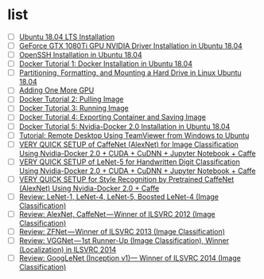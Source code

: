 # list

- [ ] [Ubuntu 18.04 LTS Installation](https://medium.com/@sh.tsang/ubuntu-18-04-lts-installation-18ab438e8a90)
- [ ] [GeForce GTX 1080Ti GPU NVIDIA Driver Installation in Ubuntu 18.04](https://medium.com/@sh.tsang/geforce-gtx-1080ti-gpu-nvidia-driver-installation-in-ubuntu-18-04-1d3407ecfd5e)
- [ ] [OpenSSH Installation in Ubuntu 18.04](https://medium.com/@sh.tsang/openssh-installation-in-ubuntu-b0fc5ac05b29)
- [ ] [Docker Tutorial 1: Docker Installation in Ubuntu 18.04](https://medium.com/@sh.tsang/installation-of-docker-3b18d9e70bea)
- [ ] [Partitioning, Formatting, and Mounting a Hard Drive in Linux Ubuntu 18.04](https://medium.com/@sh.tsang/partitioning-formatting-and-mounting-a-hard-drive-in-linux-ubuntu-18-04-324b7634d1e0)
- [ ] [Adding One More GPU](https://medium.com/@sh.tsang/adding-one-more-gpu-20a0b654b53c)
- [ ] [Docker Tutorial 2: Pulling Image](https://medium.com/@sh.tsang/docker-tutorial-2-pulling-image-b58326448717)
- [ ] [Docker Tutorial 3: Running Image](https://medium.com/@sh.tsang/docker-tutorial-3-running-images-1dbb76b971af)
- [ ] [Docker Tutorial 4: Exporting Container and Saving Image](https://medium.com/@sh.tsang/docker-tutorial-4-exporting-container-and-saving-image-c3a7d792cfb6)
- [ ] [Docker Tutorial 5: Nvidia-Docker 2.0 Installation in Ubuntu 18.04](https://medium.com/@sh.tsang/docker-tutorial-5-nvidia-docker-2-0-installation-in-ubuntu-18-04-cb80f17cac65)
- [ ] [Tutorial: Remote Desktop Using TeamViewer from Windows to Ubuntu](https://medium.com/@sh.tsang/remote-desktop-using-teamviewer-from-windows-to-ubuntu-baf1da2f3620)
- [ ] [VERY QUICK SETUP of CaffeNet (AlexNet) for Image Classification Using Nvidia-Docker 2.0 + CUDA + CuDNN + Jupyter Notebook + Caffe](https://medium.com/@sh.tsang/very-quick-setup-of-caffenet-alexnet-for-image-classification-using-nvidia-docker-2-0-c3b75bb8c7a8)
- [ ] [VERY QUICK SETUP of LeNet-5 for Handwritten Digit Classification Using Nvidia-Docker 2.0 + CUDA + CuDNN + Jupyter Notebook + Caffe](https://medium.com/@sh.tsang/very-quick-setup-of-lenet-5-for-written-digit-classification-using-nvidia-docker-2-0-a4e7ba76c68a)
- [ ] [VERY QUICK SETUP for Style Recognition by Pretrained CaffeNet (AlexNet) Using Nvidia-Docker 2.0 + Caffe](https://medium.com/@sh.tsang/very-quick-setup-for-style-recognition-using-pretrained-caffenet-alexnet-using-nvidia-docker-2-0-927a42634bb0)
- [ ] [Review: LeNet-1, LeNet-4, LeNet-5, Boosted LeNet-4 (Image Classification)](https://medium.com/@sh.tsang/paper-brief-review-of-lenet-1-lenet-4-lenet-5-boosted-lenet-4-image-classification-1f5f809dbf17)
- [ ] [Review: AlexNet, CaffeNet — Winner of ILSVRC 2012 (Image Classification)](https://medium.com/coinmonks/paper-review-of-alexnet-caffenet-winner-in-ilsvrc-2012-image-classification-b93598314160)
- [ ] [Review: ZFNet — Winner of ILSVRC 2013 (Image Classification)](https://medium.com/coinmonks/paper-review-of-zfnet-the-winner-of-ilsvlc-2013-image-classification-d1a5a0c45103)
- [ ] [Review: VGGNet — 1st Runner-Up (Image Classification), Winner (Localization) in ILSVRC 2014](https://medium.com/coinmonks/paper-review-of-vggnet-1st-runner-up-of-ilsvlc-2014-image-classification-d02355543a11)
- [ ] [Review: GoogLeNet (Inception v1)— Winner of ILSVRC 2014 (Image Classification)](https://medium.com/coinmonks/paper-review-of-googlenet-inception-v1-winner-of-ilsvlc-2014-image-classification-c2b3565a64e7)
